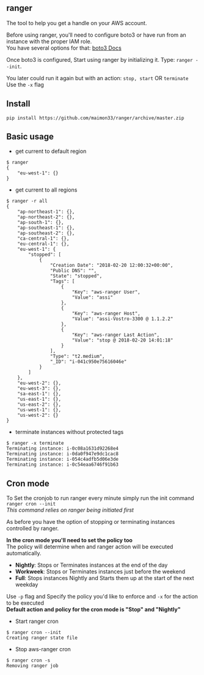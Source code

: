 ## ranger

The tool to help you get a handle on your AWS account.


Before using ranger, you'll need to configure boto3 or have run from an
 instance with the proper IAM role.<br>
You have several options for that: [boto3 Docs](http://boto3.readthedocs.io/en/latest/guide/configuration.html)

Once boto3 is configured, Start using ranger by initializing it.
Type: `ranger --init`.<br>

You later could run it again but with an action: `stop, start` OR `terminate`<br>
Use the `-x` flag


## Install
`pip install https://github.com/maimon33/ranger/archive/master.zip`

## Basic usage
* get current to default region
```
$ ranger
{
    "eu-west-1": {}
}
```
* get current to all regions
```
$ ranger -r all
{
    "ap-northeast-1": {}, 
    "ap-northeast-2": {}, 
    "ap-south-1": {}, 
    "ap-southeast-1": {}, 
    "ap-southeast-2": {}, 
    "ca-central-1": {}, 
    "eu-central-1": {}, 
    "eu-west-1": {
        "stopped": [
            {
                "Creation Date": "2018-02-20 12:00:32+00:00", 
                "Public DNS": "", 
                "State": "stopped", 
                "Tags": [
                    {
                        "Key": "aws-ranger User", 
                        "Value": "assi"
                    }, 
                    {
                        "Key": "aws-ranger Host", 
                        "Value": "assi-Vostro-3300 @ 1.1.2.2"
                    }, 
                    {
                        "Key": "aws-ranger Last Action", 
                        "Value": "stop @ 2018-02-20 14:01:18"
                    }
                ], 
                "Type": "t2.medium", 
                "_ID": "i-041c950e75616046e"
            }
        ]
    }, 
    "eu-west-2": {}, 
    "eu-west-3": {}, 
    "sa-east-1": {}, 
    "us-east-1": {}, 
    "us-east-2": {}, 
    "us-west-1": {}, 
    "us-west-2": {}
}
```
* terminate instances without protected tags
```
$ ranger -x terminate
Terminating instance: i-0c08a1631d92268e4
Terminating instance: i-0da0f947e9dc1cac8
Terminating instance: i-054c4adfb5d06e3de
Terminating instance: i-0c54eaa6746f91b63
```

## Cron mode

To Set the cronjob to run ranger every minute simply run the init command `ranger cron --init`<br> 
_This command relies on ranger being initiated first_<br>

As before you have the option of stopping or terminating instances controlled by ranger.<br>

**In the cron mode you'll need to set the policy too**<br>
The policy will determine when and ranger action will be executed automatically.
* **Nightly**: Stops or Terminates instances at the end of the day
* **Workweek**: Stops or Terminates instances just before the weekend
* **Full**: Stops instances Nightly and Starts them up at the start of the next weekday

Use `-p` flag and Specify the policy you'd like to enforce and
 `-x` for the action to be executed<br>
**Default action  and policy for the cron mode is "Stop" and "Nightly"**

* Start ranger cron
```
$ ranger cron --init
Creating ranger state file
```

* Stop aws-ranger cron
```
$ ranger cron -s
Removing ranger job
```